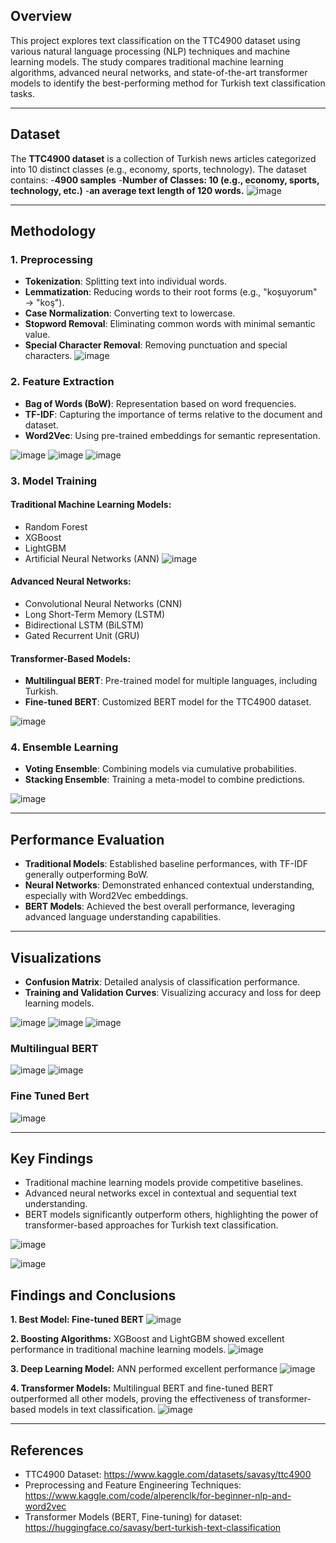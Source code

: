 ## Overview
This project explores text classification on the TTC4900 dataset using various natural language processing (NLP) techniques and machine learning models. The study compares traditional machine learning algorithms, advanced neural networks, and state-of-the-art transformer models to identify the best-performing method for Turkish text classification tasks.

---

## Dataset
The **TTC4900 dataset** is a collection of Turkish news articles categorized into 10 distinct classes (e.g., economy, sports, technology). The dataset contains:
-**4900 samples** 
-**Number of Classes: 10 (e.g., economy, sports, technology, etc.)**
-**an average text length of 120 words.**
![image](https://github.com/user-attachments/assets/a7c9198c-7654-406a-af9d-1ab4eff15813)

---

## Methodology
### 1. Preprocessing
- **Tokenization**: Splitting text into individual words.
- **Lemmatization**: Reducing words to their root forms (e.g., "koşuyorum" → "koş").
- **Case Normalization**: Converting text to lowercase.
- **Stopword Removal**: Eliminating common words with minimal semantic value.
- **Special Character Removal**: Removing punctuation and special characters.
![image](https://github.com/user-attachments/assets/bfdbcfe2-5bad-49a7-87dc-1a7796f19a33)


### 2. Feature Extraction
- **Bag of Words (BoW)**: Representation based on word frequencies.
- **TF-IDF**: Capturing the importance of terms relative to the document and dataset.
- **Word2Vec**: Using pre-trained embeddings for semantic representation.

![image](https://github.com/user-attachments/assets/7e18b1d5-43a2-414c-9277-8b9c200e6aa3)
![image](https://github.com/user-attachments/assets/c6896169-e239-4df5-95e3-6e4583811751)
![image](https://github.com/user-attachments/assets/36dee813-48f1-4a74-96c5-9140dc5e2868)

### 3. Model Training
#### Traditional Machine Learning Models:
- Random Forest
- XGBoost
- LightGBM
- Artificial Neural Networks (ANN)
![image](https://github.com/user-attachments/assets/d8df4e57-97e0-48ed-be33-f328446c8b0a)

#### Advanced Neural Networks:
- Convolutional Neural Networks (CNN)
- Long Short-Term Memory (LSTM)
- Bidirectional LSTM (BiLSTM)
- Gated Recurrent Unit (GRU)

#### Transformer-Based Models:
- **Multilingual BERT**: Pre-trained model for multiple languages, including Turkish.
- **Fine-tuned BERT**: Customized BERT model for the TTC4900 dataset.

![image](https://github.com/user-attachments/assets/8e9ecd18-9299-41d1-9166-2b58f874b20a)

### 4. Ensemble Learning
- **Voting Ensemble**: Combining models via cumulative probabilities.
- **Stacking Ensemble**: Training a meta-model to combine predictions.

![image](https://github.com/user-attachments/assets/265d630f-e363-4046-b64b-55ca50cd0321)

---

## Performance Evaluation
- **Traditional Models**: Established baseline performances, with TF-IDF generally outperforming BoW.
- **Neural Networks**: Demonstrated enhanced contextual understanding, especially with Word2Vec embeddings.
- **BERT Models**: Achieved the best overall performance, leveraging advanced language understanding capabilities.

---

## Visualizations
- **Confusion Matrix**: Detailed analysis of classification performance.
- **Training and Validation Curves**: Visualizing accuracy and loss for deep learning models.

![image](https://github.com/user-attachments/assets/109eb259-7362-4d74-b7eb-1336337a1f09)
![image](https://github.com/user-attachments/assets/2de5131f-e981-4cfd-aedd-d5244ac562eb)
![image](https://github.com/user-attachments/assets/9489155d-e90f-4262-ba3e-2c2bbf286110)

### Multilingual BERT
![image](https://github.com/user-attachments/assets/17aa723e-e02a-434b-b115-805c1a47b9e8)
![image](https://github.com/user-attachments/assets/ad2c0b86-ff0a-477c-86bd-64a4b5364883)

### Fine Tuned Bert
![image](https://github.com/user-attachments/assets/2b2841a4-672e-47ca-be54-68de8e59fa4c)

---

## Key Findings
- Traditional machine learning models provide competitive baselines.
- Advanced neural networks excel in contextual and sequential text understanding.
- BERT models significantly outperform others, highlighting the power of transformer-based approaches for Turkish text classification.

![image](https://github.com/user-attachments/assets/f9085ef9-3000-4970-aa67-23ed4a4c9496)

![image](https://github.com/user-attachments/assets/dd4e0a72-3f87-4004-be75-8e7d103b6fc5)
## Findings and Conclusions 
**1. Best Model: Fine-tuned BERT**
![image](https://github.com/user-attachments/assets/ecd64296-a6a1-4d65-8cf7-29b1f82be2cd)

**2. Boosting Algorithms:** XGBoost and LightGBM showed excellent performance in traditional machine learning models. 
![image](https://github.com/user-attachments/assets/15a03c38-ae5d-4530-ba3a-b2e635ee60ce)

**3. Deep Learning Model:** ANN performed excellent performance 
![image](https://github.com/user-attachments/assets/719249bd-6c9f-4a69-840a-5eb8797756cf)

 **4. Transformer Models:** Multilingual BERT and fine-tuned BERT outperformed all other models, proving the effectiveness of transformer-based models in text classification. 
![image](https://github.com/user-attachments/assets/dbca0cd5-8be9-4d13-888e-14e80e8d29bc)


---

## References
- TTC4900 Dataset: https://www.kaggle.com/datasets/savasy/ttc4900
- Preprocessing and Feature Engineering Techniques: https://www.kaggle.com/code/alperenclk/for-beginner-nlp-and-word2vec 
- Transformer Models (BERT, Fine-tuning) for dataset: https://huggingface.co/savasy/bert-turkish-text-classification

